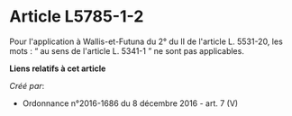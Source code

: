 # Article L5785-1-2

Pour l'application à Wallis-et-Futuna du 2° du II de l'article L.  5531-20, les mots : “ au sens de l'article L. 5341-1 ” ne
sont pas  applicables.

**Liens relatifs à cet article**

_Créé par_:

  - Ordonnance n°2016-1686 du 8 décembre 2016 - art. 7 (V)
